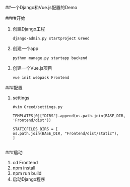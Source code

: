 

##一个Django和Vue.js配置的Demo


####开始
1. 创建Django工程
    
    ```django-admin.py startproject Greed```
    
2. 创建一个app

    ```python manage.py startapp backend```
    
3. 创建一个Vue.js项目
    
    ```vue init webpack Frontend```

###配置

1. settings
    ```
    #vim Greed/settings.py
    
    TEMPLATES[0]["DIRS"].append(os.path.join(BASE_DIR, 'Frontend/dist'))
    
    STATICFILES_DIRS = [
    os.path.join(BASE_DIR, "Frontend/dist/static"),
    ]
        
    
    ```
    
 
###启动

1. cd Frontend
2. npm install
3. npm run build
4. 启动Django程序


    
    
